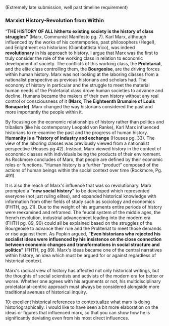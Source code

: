 (Extremely late submission, well past timeline requirement)
### Marxist History-Revolution from Within

“**THE HISTORY OF ALL hitherto existing society is the history of class struggles”** (Marx, Communist Manifesto pg. 7). Karl Marx, although influenced by the works of his contempories, past philosophers (Hegel), and Enlghtment era historians (Giambattista Vico), was indeed **revolutionary** in his approach to history. I argue that Marx was the first to truly consider the role of the working class in relation to economic development of society. The conflicts of this working class, the **Proletariat**, and the elite class controlling them, the **Bourgeoise**, are the driving forces within human history. Marx was not looking at the laboring classes from a nationalist perspective as previous historians and scholars had. The economy of history in particular and the struggle to meet the material human needs of the Proletariat class drove human societies to advance and decline. Humans became the makers of their own history without any real control or consciousness of it **(Marx, The Eighteenth Brumaire of Louis Bonaparte)**. Marx changed the way historians considered the past and more importantly the people within it.

By focusing on the economic relationships of history rather than politics and tribalism (like his contemporary Leopold von Ranke), Karl Marx influenced historians to re-examine the past and the progress of human history. **Humanity is a "history of industry and exchange** (Houses pg. 33).  The view of the laboring classes was previously viewed from a nationalist perspective (Houses pg 42). Instead, Marx viewed history in the context of economic classes with individuals being the products of their environment. As Rockmore concludes of Marx, that people are defined by their economic roles or functions. "Human history is a further “product” composed of the actions of human beings within the social context over time (Rockmore, Pg. 491).  

It is also the reach of Marx's influence that was so revolutionary. Marx prompted a **"new social history"** to be developed which represented everyone (not just ruling elites), and expanded historical knowledge with information from other fields of study such as sociology and economics (FHTH, pg. 21). Due to the weight of his arguments entire periods of history were reexamined and reframed. The feudal system of the middle ages, the french revolution, industrial advancement leading into the modern era (FHTH pg. 89, 90) could all be explained based on the struggles of the Bourgeoise to advance their rule and the Proliteriat to meet those demands or rise against them. As Popkin argued, **"Even historians who rejected his socialist ideas were influenced by his insistence on the close connection between economic changes and transformations in social structure and politics"** (FHTH, pg 89). Marx's ideas became one of the central narratives within history, an idea which must be argued for or against regardless of historical context.

Marx's radical view of history has affected not only historical writings, but the thoughts of social scientists and activists of the modern era for better or worse. Whether one agrees with his arguments or not, his multidisciplinary proletatariat-centric approach must always be considered alongside more traditional avenues of historical inquiry.

10: excellent historical references to contextualize what marx is doing historiographically. i would like to have seen a bit more elaboration on the ideas or figures that influenced marx, so that you can show how he is significantly deviating even from his most direct influences.
